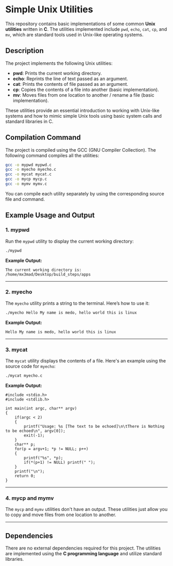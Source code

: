 # Simple Unix Utilities

This repository contains basic implementations of some common **Unix utilities** written in **C**. The utilities implemented include `pwd`, `echo`, `cat`, `cp`, and `mv`, which are standard tools used in Unix-like operating systems.

## Description

The project implements the following Unix utilities:

- **pwd**: Prints the current working directory.
- **echo**: Reprints the line of text passed as an argument.
- **cat**: Prints the contents of file passed as an argument.
- **cp**: Copies the contents of a file into another (basic implementation).
- **mv**: Moves files from one location to another / rename a file (basic implementation).

These utilities provide an essential introduction to working with Unix-like systems and how to mimic simple Unix tools using basic system calls and standard libraries in C.

## Compilation Command

The project is compiled using the GCC (GNU Compiler Collection). The following command compiles all the utilities:

```bash
gcc -o mypwd mypwd.c
gcc -o myecho myecho.c
gcc -o mycat mycat.c
gcc -o mycp mycp.c
gcc -o mymv mymv.c
```

You can compile each utility separately by using the corresponding source file and command.

## Example Usage and Output

### 1. **mypwd**

Run the `mypwd` utility to display the current working directory:

```bash
./mypwd
```

**Example Output:**
```
The current working directory is:
/home/mx3mad/Desktop/build_steps/apps
```

---

### 2. **myecho**

The `myecho` utility prints a string to the terminal. Here’s how to use it:

```bash
./myecho Hello My name is medo, hello world this is linux
```

**Example Output:**
```
Hello My name is medo, hello world this is linux
```

---

### 3. **mycat**

The `mycat` utility displays the contents of a file. Here's an example using the source code for `myecho`:

```bash
./mycat myecho.c
```

**Example Output:**
```
#include <stdio.h>
#include <stdlib.h>

int main(int argc, char** argv)
{
    if(argc < 2)
    {
        printf("Usage: %s [The text to be echoed]\n\tThere is Nothing to be echoed\n", argv[0]);
        exit(-1);
    }
    char** p;
    for(p = argv+1; *p != NULL; p++)
    {
        printf("%s", *p);
        if(*(p+1) != NULL) printf(" ");
    }
    printf("\n");
    return 0;
}
```

---

### 4. **mycp** and **mymv**

The `mycp` and `mymv` utilities don't have an output. These utilities just allow you to copy and move files from one location to another.

---

## Dependencies

There are no external dependencies required for this project. The utilities are implemented using the **C programming language** and utilize standard libraries.

